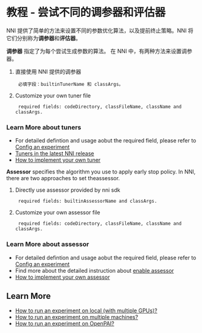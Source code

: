 # 教程 - 尝试不同的调参器和评估器

NNI 提供了简单的方法来设置不同的参数优化算法，以及提前终止策略。NNI 将它们分别称为**调参器**和**评估器**。

**调参器** 指定了为每个尝试生成参数的算法。 在 NNI 中，有两种方法来设置调参器。

1. 直接使用 NNI 提供的调参器
    
        必填字段：builtinTunerName 和 classArgs。 
        

2. Customize your own tuner file
    
        required fields: codeDirectory, classFileName, className and classArgs.
        

### **Learn More about tuners**

* For detailed defintion and usage aobut the required field, please refer to [Config an experiment](ExperimentConfig.md)
* [Tuners in the latest NNI release](HowToChooseTuner.md)
* [How to implement your own tuner](howto_2_CustomizedTuner.md)

**Assessor** specifies the algorithm you use to apply early stop policy. In NNI, there are two approaches to set theassessor.

1. Directly use assessor provided by nni sdk
    
        required fields: builtinAssessorName and classArgs. 
        

2. Customize your own assessor file
    
        required fields: codeDirectory, classFileName, className and classArgs.
        

### **Learn More about assessor**

* For detailed defintion and usage aobut the required field, please refer to [Config an experiment](ExperimentConfig.md)
* Find more about the detailed instruction about [enable assessor](EnableAssessor.md)
* [How to implement your own assessor](../examples/assessors/README.md)

## **Learn More**

* [How to run an experiment on local (with multiple GPUs)?](tutorial_1_CR_exp_local_api.md)
* [How to run an experiment on multiple machines?](tutorial_2_RemoteMachineMode.md)
* [How to run an experiment on OpenPAI?](PAIMode.md)